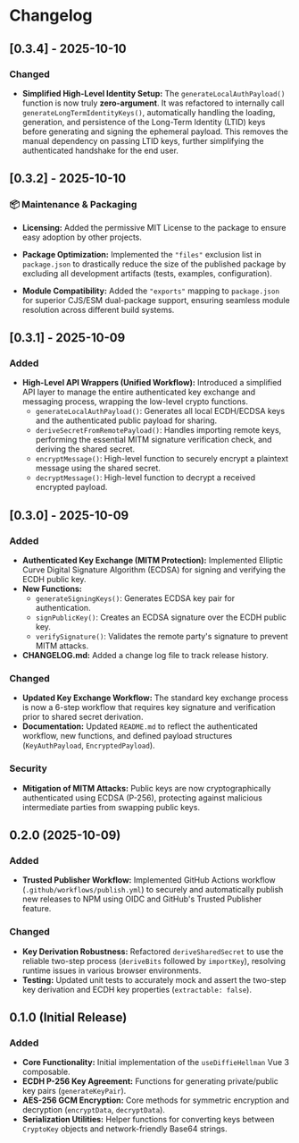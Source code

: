 # Changelog

## [0.3.4] - 2025-10-10

### Changed
* **Simplified High-Level Identity Setup:** The `generateLocalAuthPayload()` function is now truly **zero-argument**. It was refactored to internally call `generateLongTermIdentityKeys()`, automatically handling the loading, generation, and persistence of the Long-Term Identity (LTID) keys before generating and signing the ephemeral payload. This removes the manual dependency on passing LTID keys, further simplifying the authenticated handshake for the end user.

## [0.3.2] - 2025-10-10

### 📦 Maintenance & Packaging
- **Licensing:** Added the permissive MIT License to the package to ensure easy adoption by other projects.

- **Package Optimization:** Implemented the `"files"` exclusion list in `package.json` to drastically reduce the size of the published package by excluding all development artifacts (tests, examples, configuration).

- **Module Compatibility:** Added the `"exports"` mapping to `package.json` for superior CJS/ESM dual-package support, ensuring seamless module resolution across different build systems.

## [0.3.1] - 2025-10-09

### Added
* **High-Level API Wrappers (Unified Workflow):** Introduced a simplified API layer to manage the entire authenticated key exchange and messaging process, wrapping the low-level crypto functions.
    * `generateLocalAuthPayload()`: Generates all local ECDH/ECDSA keys and the authenticated public payload for sharing.
    * `deriveSecretFromRemotePayload()`: Handles importing remote keys, performing the essential MITM signature verification check, and deriving the shared secret.
    * `encryptMessage()`: High-level function to securely encrypt a plaintext message using the shared secret.
    * `decryptMessage()`: High-level function to decrypt a received encrypted payload.

## [0.3.0] - 2025-10-09

### Added
- **Authenticated Key Exchange (MITM Protection):** Implemented Elliptic Curve Digital Signature Algorithm (ECDSA) for signing and verifying the ECDH public key.
- **New Functions:**
    - `generateSigningKeys()`: Generates ECDSA key pair for authentication.
    - `signPublicKey()`: Creates an ECDSA signature over the ECDH public key.
    - `verifySignature()`: Validates the remote party's signature to prevent MITM attacks.
- **CHANGELOG.md:** Added a change log file to track release history.

### Changed
- **Updated Key Exchange Workflow:** The standard key exchange process is now a 6-step workflow that requires key signature and verification prior to shared secret derivation.
- **Documentation:** Updated `README.md` to reflect the authenticated workflow, new functions, and defined payload structures (`KeyAuthPayload`, `EncryptedPayload`).

### Security
- **Mitigation of MITM Attacks:** Public keys are now cryptographically authenticated using ECDSA (P-256), protecting against malicious intermediate parties from swapping public keys.

## 0.2.0 (2025-10-09)

### Added

- **Trusted Publisher Workflow:** Implemented GitHub Actions workflow (`.github/workflows/publish.yml`) to securely and automatically publish new releases to NPM using OIDC and GitHub's Trusted Publisher feature.

### Changed

- **Key Derivation Robustness:** Refactored `deriveSharedSecret` to use the reliable two-step process (`deriveBits` followed by `importKey`), resolving runtime issues in various browser environments.
- **Testing:** Updated unit tests to accurately mock and assert the two-step key derivation and ECDH key properties (`extractable: false`).

## 0.1.0 (Initial Release)

### Added

- **Core Functionality:** Initial implementation of the `useDiffieHellman` Vue 3 composable.
- **ECDH P-256 Key Agreement:** Functions for generating private/public key pairs (`generateKeyPair`).
- **AES-256 GCM Encryption:** Core methods for symmetric encryption and decryption (`encryptData`, `decryptData`).
- **Serialization Utilities:** Helper functions for converting keys between `CryptoKey` objects and network-friendly Base64 strings.